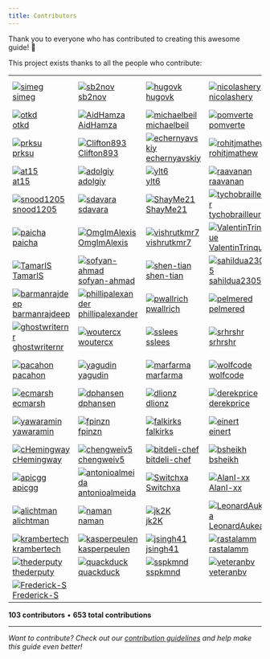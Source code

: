 ```yaml
---
title: Contributors
---
```


Thank you to everyone who has contributed to creating this awesome guide! 🎉

This project exists thanks to all the people who contribute:

<div class="contributors-table">

|   |   |   |   |   |   |
|---|---|---|---|---|---|
| [![simeg](https://avatars.githubusercontent.com/u/8566054?v=4&s=80)](https://github.com/simeg)<br/>[simeg](https://github.com/simeg) | [![sb2nov](https://avatars.githubusercontent.com/u/1517779?v=4&s=80)](https://github.com/sb2nov)<br/>[sb2nov](https://github.com/sb2nov) | [![hugovk](https://avatars.githubusercontent.com/u/1324225?v=4&s=80)](https://github.com/hugovk)<br/>[hugovk](https://github.com/hugovk) | [![nicolashery](https://avatars.githubusercontent.com/u/1306536?v=4&s=80)](https://github.com/nicolashery)<br/>[nicolashery](https://github.com/nicolashery) | [![Kyslik](https://avatars.githubusercontent.com/u/2067589?v=4&s=80)](https://github.com/Kyslik)<br/>[Kyslik](https://github.com/Kyslik) | [![kamleshkc2002](https://avatars.githubusercontent.com/u/5467279?v=4&s=80)](https://github.com/kamleshkc2002)<br/>[kamleshkc2002](https://github.com/kamleshkc2002) |
| [![otkd](https://avatars.githubusercontent.com/u/7527203?v=4&s=80)](https://github.com/otkd)<br/>[otkd](https://github.com/otkd) | [![AidHamza](https://avatars.githubusercontent.com/u/986479?v=4&s=80)](https://github.com/AidHamza)<br/>[AidHamza](https://github.com/AidHamza) | [![michaelbeil](https://avatars.githubusercontent.com/u/4752949?v=4&s=80)](https://github.com/michaelbeil)<br/>[michaelbeil](https://github.com/michaelbeil) | [![pomverte](https://avatars.githubusercontent.com/u/695230?v=4&s=80)](https://github.com/pomverte)<br/>[pomverte](https://github.com/pomverte) | [![apjanke](https://avatars.githubusercontent.com/u/2618447?v=4&s=80)](https://github.com/apjanke)<br/>[apjanke](https://github.com/apjanke) | [![luce-carevic](https://avatars.githubusercontent.com/u/6073336?v=4&s=80)](https://github.com/luce-carevic)<br/>[luce-carevic](https://github.com/luce-carevic) |
| [![prksu](https://avatars.githubusercontent.com/u/43454825?v=4&s=80)](https://github.com/prksu)<br/>[prksu](https://github.com/prksu) | [![Clifton893](https://avatars.githubusercontent.com/u/56210811?v=4&s=80)](https://github.com/Clifton893)<br/>[Clifton893](https://github.com/Clifton893) | [![echernyavskiy](https://avatars.githubusercontent.com/u/1200767?v=4&s=80)](https://github.com/echernyavskiy)<br/>[echernyavskiy](https://github.com/echernyavskiy) | [![rohitjmathew](https://avatars.githubusercontent.com/u/17832347?v=4&s=80)](https://github.com/rohitjmathew)<br/>[rohitjmathew](https://github.com/rohitjmathew) | [![sebastianwebber](https://avatars.githubusercontent.com/u/2515929?v=4&s=80)](https://github.com/sebastianwebber)<br/>[sebastianwebber](https://github.com/sebastianwebber) | [![viniciusbig](https://avatars.githubusercontent.com/u/191755?v=4&s=80)](https://github.com/viniciusbig)<br/>[viniciusbig](https://github.com/viniciusbig) |
| [![at15](https://avatars.githubusercontent.com/u/5621298?v=4&s=80)](https://github.com/at15)<br/>[at15](https://github.com/at15) | [![adolgiy](https://avatars.githubusercontent.com/u/22356921?v=4&s=80)](https://github.com/adolgiy)<br/>[adolgiy](https://github.com/adolgiy) | [![ylt6](https://avatars.githubusercontent.com/u/1404615?v=4&s=80)](https://github.com/ylt6)<br/>[ylt6](https://github.com/ylt6) | [![raavanan](https://avatars.githubusercontent.com/u/5575660?v=4&s=80)](https://github.com/raavanan)<br/>[raavanan](https://github.com/raavanan) | [![mateuszroth](https://avatars.githubusercontent.com/u/7356201?v=4&s=80)](https://github.com/mateuszroth)<br/>[mateuszroth](https://github.com/mateuszroth) | [![jgreely](https://avatars.githubusercontent.com/u/5074445?v=4&s=80)](https://github.com/jgreely)<br/>[jgreely](https://github.com/jgreely) |
| [![snood1205](https://avatars.githubusercontent.com/u/9064062?v=4&s=80)](https://github.com/snood1205)<br/>[snood1205](https://github.com/snood1205) | [![sdavara](https://avatars.githubusercontent.com/u/1996252?v=4&s=80)](https://github.com/sdavara)<br/>[sdavara](https://github.com/sdavara) | [![ShayMe21](https://avatars.githubusercontent.com/u/14830205?v=4&s=80)](https://github.com/ShayMe21)<br/>[ShayMe21](https://github.com/ShayMe21) | [![tychobrailleur](https://avatars.githubusercontent.com/u/114285?v=4&s=80)](https://github.com/tychobrailleur)<br/>[tychobrailleur](https://github.com/tychobrailleur) | [![vmalyi](https://avatars.githubusercontent.com/u/1609148?v=4&s=80)](https://github.com/vmalyi)<br/>[vmalyi](https://github.com/vmalyi) | [![williambelle](https://avatars.githubusercontent.com/u/2843501?v=4&s=80)](https://github.com/williambelle)<br/>[williambelle](https://github.com/williambelle) |
| [![paicha](https://avatars.githubusercontent.com/u/5148245?v=4&s=80)](https://github.com/paicha)<br/>[paicha](https://github.com/paicha) | [![OmgImAlexis](https://avatars.githubusercontent.com/u/6525926?v=4&s=80)](https://github.com/OmgImAlexis)<br/>[OmgImAlexis](https://github.com/OmgImAlexis) | [![vishrutkmr7](https://avatars.githubusercontent.com/u/12652202?v=4&s=80)](https://github.com/vishrutkmr7)<br/>[vishrutkmr7](https://github.com/vishrutkmr7) | [![ValentinTrinque](https://avatars.githubusercontent.com/u/4662842?v=4&s=80)](https://github.com/ValentinTrinque)<br/>[ValentinTrinque](https://github.com/ValentinTrinque) | [![ztlevi](https://avatars.githubusercontent.com/u/16655096?v=4&s=80)](https://github.com/ztlevi)<br/>[ztlevi](https://github.com/ztlevi) | [![tiwu](https://avatars.githubusercontent.com/u/5226147?v=4&s=80)](https://github.com/tiwu)<br/>[tiwu](https://github.com/tiwu) |
| [![TamarIS](https://avatars.githubusercontent.com/u/13098813?v=4&s=80)](https://github.com/TamarIS)<br/>[TamarIS](https://github.com/TamarIS) | [![sofyan-ahmad](https://avatars.githubusercontent.com/u/12381175?v=4&s=80)](https://github.com/sofyan-ahmad)<br/>[sofyan-ahmad](https://github.com/sofyan-ahmad) | [![shen-tian](https://avatars.githubusercontent.com/u/4621961?v=4&s=80)](https://github.com/shen-tian)<br/>[shen-tian](https://github.com/shen-tian) | [![sahildua2305](https://avatars.githubusercontent.com/u/5206277?v=4&s=80)](https://github.com/sahildua2305)<br/>[sahildua2305](https://github.com/sahildua2305) | [![robindboer](https://avatars.githubusercontent.com/u/3298842?v=4&s=80)](https://github.com/robindboer)<br/>[robindboer](https://github.com/robindboer) | [![rkday](https://avatars.githubusercontent.com/u/2199416?v=4&s=80)](https://github.com/rkday)<br/>[rkday](https://github.com/rkday) |
| [![barmanrajdeep](https://avatars.githubusercontent.com/u/2649916?v=4&s=80)](https://github.com/barmanrajdeep)<br/>[barmanrajdeep](https://github.com/barmanrajdeep) | [![phillipalexander](https://avatars.githubusercontent.com/u/1577682?v=4&s=80)](https://github.com/phillipalexander)<br/>[phillipalexander](https://github.com/phillipalexander) | [![pwallrich](https://avatars.githubusercontent.com/u/13999931?v=4&s=80)](https://github.com/pwallrich)<br/>[pwallrich](https://github.com/pwallrich) | [![pelmered](https://avatars.githubusercontent.com/u/680058?v=4&s=80)](https://github.com/pelmered)<br/>[pelmered](https://github.com/pelmered) | [![cignoni](https://avatars.githubusercontent.com/u/8055819?v=4&s=80)](https://github.com/cignoni)<br/>[cignoni](https://github.com/cignoni) | [![nkapliev](https://avatars.githubusercontent.com/u/1843295?v=4&s=80)](https://github.com/nkapliev)<br/>[nkapliev](https://github.com/nkapliev) |
| [![ghostwriternr](https://avatars.githubusercontent.com/u/10023615?v=4&s=80)](https://github.com/ghostwriternr)<br/>[ghostwriternr](https://github.com/ghostwriternr) | [![woutercx](https://avatars.githubusercontent.com/u/2229953?v=4&s=80)](https://github.com/woutercx)<br/>[woutercx](https://github.com/woutercx) | [![sslees](https://avatars.githubusercontent.com/u/12175940?v=4&s=80)](https://github.com/sslees)<br/>[sslees](https://github.com/sslees) | [![srhrshr](https://avatars.githubusercontent.com/u/2330069?v=4&s=80)](https://github.com/srhrshr)<br/>[srhrshr](https://github.com/srhrshr) | [![shanmoon](https://avatars.githubusercontent.com/u/611551?v=4&s=80)](https://github.com/shanmoon)<br/>[shanmoon](https://github.com/shanmoon) | [![rowmatrix](https://avatars.githubusercontent.com/u/12551294?v=4&s=80)](https://github.com/rowmatrix)<br/>[rowmatrix](https://github.com/rowmatrix) |
| [![pacahon](https://avatars.githubusercontent.com/u/460489?v=4&s=80)](https://github.com/pacahon)<br/>[pacahon](https://github.com/pacahon) | [![yagudin](https://avatars.githubusercontent.com/u/24841153?v=4&s=80)](https://github.com/yagudin)<br/>[yagudin](https://github.com/yagudin) | [![marfarma](https://avatars.githubusercontent.com/u/27477?v=4&s=80)](https://github.com/marfarma)<br/>[marfarma](https://github.com/marfarma) | [![wolfcode](https://avatars.githubusercontent.com/u/2655300?v=4&s=80)](https://github.com/wolfcode)<br/>[wolfcode](https://github.com/wolfcode) | [![jsingh-coursera](https://avatars.githubusercontent.com/u/20446992?v=4&s=80)](https://github.com/jsingh-coursera)<br/>[jsingh-coursera](https://github.com/jsingh-coursera) | [![garanaveen](https://avatars.githubusercontent.com/u/1855742?v=4&s=80)](https://github.com/garanaveen)<br/>[garanaveen](https://github.com/garanaveen) |
| [![ecmarsh](https://avatars.githubusercontent.com/u/17396261?v=4&s=80)](https://github.com/ecmarsh)<br/>[ecmarsh](https://github.com/ecmarsh) | [![dphansen](https://avatars.githubusercontent.com/u/682414?v=4&s=80)](https://github.com/dphansen)<br/>[dphansen](https://github.com/dphansen) | [![dlionz](https://avatars.githubusercontent.com/u/14165549?v=4&s=80)](https://github.com/dlionz)<br/>[dlionz](https://github.com/dlionz) | [![derekprice](https://avatars.githubusercontent.com/u/24576813?v=4&s=80)](https://github.com/derekprice)<br/>[derekprice](https://github.com/derekprice) | [![anthuan44](https://avatars.githubusercontent.com/u/19961120?v=4&s=80)](https://github.com/anthuan44)<br/>[anthuan44](https://github.com/anthuan44) | [![yogeshg](https://avatars.githubusercontent.com/u/1059168?v=4&s=80)](https://github.com/yogeshg)<br/>[yogeshg](https://github.com/yogeshg) |
| [![yawaramin](https://avatars.githubusercontent.com/u/6997?v=4&s=80)](https://github.com/yawaramin)<br/>[yawaramin](https://github.com/yawaramin) | [![fpinzn](https://avatars.githubusercontent.com/u/345207?v=4&s=80)](https://github.com/fpinzn)<br/>[fpinzn](https://github.com/fpinzn) | [![falkirks](https://avatars.githubusercontent.com/u/5827558?v=4&s=80)](https://github.com/falkirks)<br/>[falkirks](https://github.com/falkirks) | [![einert](https://avatars.githubusercontent.com/u/4701832?v=4&s=80)](https://github.com/einert)<br/>[einert](https://github.com/einert) | [![deyton](https://avatars.githubusercontent.com/u/495258?v=4&s=80)](https://github.com/deyton)<br/>[deyton](https://github.com/deyton) | [![deepakjadhav288](https://avatars.githubusercontent.com/u/25546146?v=4&s=80)](https://github.com/deepakjadhav288)<br/>[deepakjadhav288](https://github.com/deepakjadhav288) |
| [![cHemingway](https://avatars.githubusercontent.com/u/3956920?v=4&s=80)](https://github.com/cHemingway)<br/>[cHemingway](https://github.com/cHemingway) | [![chengweiv5](https://avatars.githubusercontent.com/u/689798?v=4&s=80)](https://github.com/chengweiv5)<br/>[chengweiv5](https://github.com/chengweiv5) | [![bitdeli-chef](https://avatars.githubusercontent.com/u/3092978?v=4&s=80)](https://github.com/bitdeli-chef)<br/>[bitdeli-chef](https://github.com/bitdeli-chef) | [![bsheikh](https://avatars.githubusercontent.com/u/7809061?v=4&s=80)](https://github.com/bsheikh)<br/>[bsheikh](https://github.com/bsheikh) | [![Potherca](https://avatars.githubusercontent.com/u/195757?v=4&s=80)](https://github.com/Potherca)<br/>[Potherca](https://github.com/Potherca) | [![GuGuss](https://avatars.githubusercontent.com/u/1927538?v=4&s=80)](https://github.com/GuGuss)<br/>[GuGuss](https://github.com/GuGuss) |
| [![apicgg](https://avatars.githubusercontent.com/u/78271602?v=4&s=80)](https://github.com/apicgg)<br/>[apicgg](https://github.com/apicgg) | [![antonioalmeida](https://avatars.githubusercontent.com/u/4543448?v=4&s=80)](https://github.com/antonioalmeida)<br/>[antonioalmeida](https://github.com/antonioalmeida) | [![Switchxa](https://avatars.githubusercontent.com/u/1409106?v=4&s=80)](https://github.com/Switchxa)<br/>[Switchxa](https://github.com/Switchxa) | [![AlanI-xx](https://avatars.githubusercontent.com/u/416119?v=4&s=80)](https://github.com/AlanI-xx)<br/>[AlanI-xx](https://github.com/AlanI-xx) | [![WHFF521](https://avatars.githubusercontent.com/u/88715229?v=4&s=80)](https://github.com/WHFF521)<br/>[WHFF521](https://github.com/WHFF521) | [![hisabimbola](https://avatars.githubusercontent.com/u/9654923?v=4&s=80)](https://github.com/hisabimbola)<br/>[hisabimbola](https://github.com/hisabimbola) |
| [![alichtman](https://avatars.githubusercontent.com/u/20600565?v=4&s=80)](https://github.com/alichtman)<br/>[alichtman](https://github.com/alichtman) | [![naman](https://avatars.githubusercontent.com/u/5255299?v=4&s=80)](https://github.com/naman)<br/>[naman](https://github.com/naman) | [![jk2K](https://avatars.githubusercontent.com/u/4025839?v=4&s=80)](https://github.com/jk2K)<br/>[jk2K](https://github.com/jk2K) | [![LeonardAukea](https://avatars.githubusercontent.com/u/7058308?v=4&s=80)](https://github.com/LeonardAukea)<br/>[LeonardAukea](https://github.com/LeonardAukea) | [![adelowo](https://avatars.githubusercontent.com/u/12677701?v=4&s=80)](https://github.com/adelowo)<br/>[adelowo](https://github.com/adelowo) | [![kaveet](https://avatars.githubusercontent.com/u/11801260?v=4&s=80)](https://github.com/kaveet)<br/>[kaveet](https://github.com/kaveet) |
| [![krambertech](https://avatars.githubusercontent.com/u/10474869?v=4&s=80)](https://github.com/krambertech)<br/>[krambertech](https://github.com/krambertech) | [![kasperpeulen](https://avatars.githubusercontent.com/u/1035299?v=4&s=80)](https://github.com/kasperpeulen)<br/>[kasperpeulen](https://github.com/kasperpeulen) | [![jsingh41](https://avatars.githubusercontent.com/u/14501977?v=4&s=80)](https://github.com/jsingh41)<br/>[jsingh41](https://github.com/jsingh41) | [![rastalamm](https://avatars.githubusercontent.com/u/9030131?v=4&s=80)](https://github.com/rastalamm)<br/>[rastalamm](https://github.com/rastalamm) | [![jfloff](https://avatars.githubusercontent.com/u/1867656?v=4&s=80)](https://github.com/jfloff)<br/>[jfloff](https://github.com/jfloff) | [![josephfrazier](https://avatars.githubusercontent.com/u/6473925?v=4&s=80)](https://github.com/josephfrazier)<br/>[josephfrazier](https://github.com/josephfrazier) |
| [![thederputy](https://avatars.githubusercontent.com/u/737073?v=4&s=80)](https://github.com/thederputy)<br/>[thederputy](https://github.com/thederputy) | [![quackduck](https://avatars.githubusercontent.com/u/38882631?v=4&s=80)](https://github.com/quackduck)<br/>[quackduck](https://github.com/quackduck) | [![sspkmnd](https://avatars.githubusercontent.com/u/5234267?v=4&s=80)](https://github.com/sspkmnd)<br/>[sspkmnd](https://github.com/sspkmnd) | [![veteranbv](https://avatars.githubusercontent.com/u/7597583?v=4&s=80)](https://github.com/veteranbv)<br/>[veteranbv](https://github.com/veteranbv) | [![pgilad](https://avatars.githubusercontent.com/u/4533329?v=4&s=80)](https://github.com/pgilad)<br/>[pgilad](https://github.com/pgilad) | [![gianpaj](https://avatars.githubusercontent.com/u/899175?v=4&s=80)](https://github.com/gianpaj)<br/>[gianpaj](https://github.com/gianpaj) |
| [![Frederick-S](https://avatars.githubusercontent.com/u/1182395?v=4&s=80)](https://github.com/Frederick-S)<br/>[Frederick-S](https://github.com/Frederick-S) |   |   |   |   |   |

</div>

**103 contributors** • **653 total contributions**

---

*Want to contribute? Check out our [contribution guidelines](https://github.com/sb2nov/mac-setup/blob/main/.github/CONTRIBUTION_TEMPLATE.md) and help make this guide even better!*
